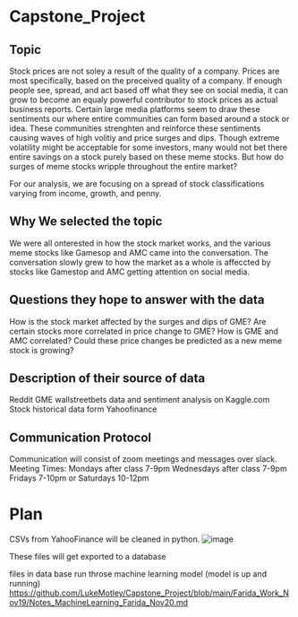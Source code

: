 # Capstone_Project

## Topic
Stock prices are not soley a result of the quality of a company. Prices are most specifically, based on the preceived quality of a company. If enough people see, spread, and act based off what they see on social media, it can grow to become an equaly powerful contributor to stock prices as actual business reports. Certain large media platforms seem to draw these sentiments our where entire communities can form based around a stock or idea. These communities strenghten and reinforce these sentiments causing waves of high volitiy and price surges and dips. Though extreme volatility might be acceptable for some investors, many would not bet there entire savings on a stock purely based on these meme stocks. But how do surges of meme stocks wripple throughout the entire market?

For our analysis, we are focusing on a spread of stock classifications varying from income, growth, and penny.

## Why We selected the topic
We were all onterested in how the stock market works, and the various meme stocks like Gamesop and AMC came into the conversation. The conversation slowly grew to how the market as a whole is affeccted by stocks like Gamestop and AMC getting attention on social media.

## Questions they hope to answer with the data
How is the stock market affected by the surges and dips of GME?
Are certain stocks more correlated in price change to GME?
How is GME and AMC correlated?
Could these price changes be predicted as a new meme stock is growing?

## Description of their source of data
Reddit GME wallstreetbets data and sentiment analysis on Kaggle.com 
Stock historical data form Yahoofinance

## Communication Protocol
Communication will consist of zoom meetings and messages over slack.
Meeting Times:
  Mondays after class 7-9pm
  Wednesdays after class 7-9pm
  Fridays 7-10pm or Saturdays 10-12pm
  
# Plan
CSVs from YahooFinance will be cleaned in python.
![image](https://user-images.githubusercontent.com/85656361/142733759-5cd50aaf-db6c-4fc8-a729-e7f043b6479e.png)


These files will get exported to a database


files in data base run throse machine learning model (model is up and running)
https://github.com/LukeMotley/Capstone_Project/blob/main/Farida_Work_Nov19/Notes_MachineLearning_Farida_Nov20.md
